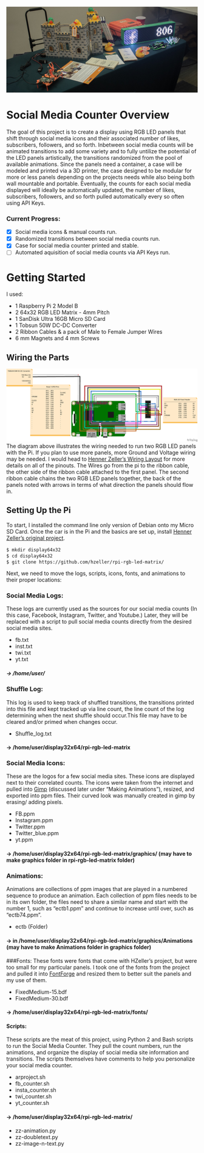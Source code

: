 ![Liker](https://github.com/Indifferent-Shiba/Social_Media_Counter/blob/master/Images/liker.jpg)
# Social Media Counter Overview
The goal of this project is to create a display using RGB LED panels that shift through social media icons and their associated number of likes, subscribers, followers, and so forth. Inbetween social media counts will be animated transitions to add some variety and to fully untilize the potential of the LED panels artistically, the transitions randomized from the pool of available animations. Since the panels need a container, a case will be modeled and printed via a 3D printer, the case designed to be modular for more or less panels depending on the projects needs while also being both wall mountable and portable. Eventually, the counts for each social media displayed will ideally be automatically updated, the number of likes, subscribers, followers, and so forth pulled automatically every so often using API Keys.
### Current Progress:
- [x] Social media icons & manual counts run.
- [x] Randomized transitions between social media counts run.
- [x] Case for social media counter printed and stable. 
- [ ] Automated aquisition of social media counts via API Keys run.
# Getting Started
I used:
* 1 Raspberry Pi 2 Model B
* 2 64x32 RGB LED Matrix - 4mm Pitch
* 1 SanDisk Ultra 16GB Micro SD Card
* 1 Tobsun 50W DC-DC Converter 
* 2 Ribbon Cables & a pack of Male to Female Jumper Wires
* 6 mm Magnets and 4 mm Screws
## Wiring the Parts
![Liker](https://github.com/Indifferent-Shiba/Social_Media_Counter/blob/master/Images/raspi_header_fritzer.png)
The diagram above illustrates the wiring needed to run two RGB LED panels with the Pi. If you plan to use more panels, more Ground and Voltage wiring may be needed. I would head to [Henner Zeller’s Wiring Layout](https://github.com/hzeller/rpi-rgb-led-matrix/blob/master/wiring.md) for more details on all of the pinouts. The Wires go from the pi to the ribbon cable, the other side of the ribbon cable attached to the first panel. The second ribbon cable chains the two RGB LED panels together, the back of the panels noted with arrows in terms of what direction the panels should flow in.  
## Setting Up the Pi
To start, I installed the command line only version of Debian onto my Micro SD Card. Once the car is in the Pi and the basics are set up, install [Henner Zeller’s original project](https://github.com/hzeller/rpi-rgb-led-matrix).
```
$ mkdir display64x32
$ cd display64x32
$ git clone https://github.com/hzeller/rpi-rgb-led-matrix/
```
Next, we need to move the logs, scripts, icons, fonts, and animations to their proper locations:
### Social Media Logs:
These logs are currently used as the sources for our social media counts (In this case, Facebook, Instagram, Twitter, and Youtube.) Later, they will be replaced with a script to pull social media counts directly from the desired social media sites. 
* fb.txt			
* inst.txt			
* twi.txt			
* yt.txt 

##### &rarr; /home/user/
### Shuffle Log:
This log is used to keep track of shuffled transitions, the transitions printed into this file and kept tracked up via line count, the line count of the log determining when the next shuffle should occur.This file may have to be cleared and/or primed when changes occur.  
* Shuffle_log.txt
#### &rarr; /home/user/display32x64/rpi-rgb-led-matrix
### Social Media Icons:
These are the logos for a few social media sites. These icons are displayed next to their correlated counts. The icons were taken from the internet and pulled into [Gimp](https://www.gimp.org/) (discussed later under “Making Animations”), resized, and exported into ppm files. Their curved look was manually created in gimp by erasing/ adding pixels. 
* FB.ppm
* Instagram.ppm
* Twitter.ppm
* Twitter_blue.ppm
* yt.ppm
#### &rarr; /home/user/display32x64/rpi-rgb-led-matrix/graphics/ (may have to make graphics folder in rpi-rgb-led-matrix folder)
### Animations:
Animations are collections of ppm images that are played in a numbered sequence to produce an animation. Each collection of ppm files needs to be in its own folder, the files need to share a similar name and start with the number 1, such as “ectb1.ppm” and continue to increase until over, such as “ectb74.ppm”. 
* ectb (Folder)
#### &rarr; in /home/user/display32x64/rpi-rgb-led-matrix/graphics/Animations (may have to make Animations folder in graphics folder)
###Fonts:
These fonts were fonts that come with HZeller’s project, but were too small for my particular panels. I took one of the fonts from the project and pulled it into [FontForge](https://fontforge.org/en-US/) and resized them to better suit the panels and my use of them. 
* FixedMedium-15.bdf 
* FixedMedium-30.bdf
#### &rarr; /home/user/display32x64/rpi-rgb-led-matrix/fonts/
#### Scripts:
These scripts are the meat of this project, using Python 2 and Bash scripts to run the Social Media Counter. They pull the count numbers, run the animations, and organize the display of social media site information and transitions. The scripts themselves have comments to help you personalize your social media counter. 
* arproject.sh
* fb_counter.sh 
* insta_counter.sh
* twi_counter.sh
* yt_counter.sh
#### &rarr; /home/user/display32x64/rpi-rgb-led-matrix/
* zz-animation.py
* zz-doubletext.py
* zz-image-n-text.py


